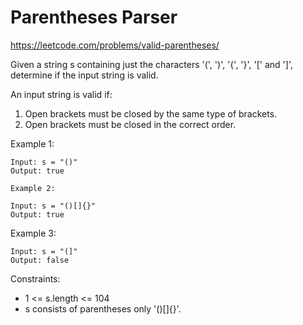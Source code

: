 # Parentheses Parser
https://leetcode.com/problems/valid-parentheses/

Given a string s containing just the characters '(', ')', '{', '}', '[' and ']', determine if the input string is valid.

An input string is valid if:

1. Open brackets must be closed by the same type of brackets.
2. Open brackets must be closed in the correct order.
 

Example 1:

```
Input: s = "()"
Output: true
```
```
Example 2:

Input: s = "()[]{}"
Output: true
```
Example 3:
```
Input: s = "(]"
Output: false
``` 

Constraints:

- 1 <= s.length <= 104
- s consists of parentheses only '()[]{}'.
